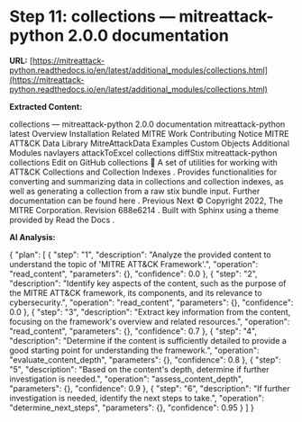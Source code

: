 # Step 11: collections — mitreattack-python 2.0.0 documentation

**URL:** [https://mitreattack-python.readthedocs.io/en/latest/additional_modules/collections.html](https://mitreattack-python.readthedocs.io/en/latest/additional_modules/collections.html)

**Extracted Content:**

collections — mitreattack-python 2.0.0 documentation
mitreattack-python
latest
Overview
Installation
Related MITRE Work
Contributing
Notice
MITRE ATT&CK Data Library
MitreAttackData
Examples
Custom Objects
Additional Modules
navlayers
attackToExcel
collections
diffStix
mitreattack-python
collections
Edit on GitHub
collections

A set of utilities for working with
ATT&CK Collections and Collection Indexes
.
Provides functionalities for converting and summarizing data in collections and collection indexes,
as well as generating a collection from a raw stix bundle input.
Further documentation can be found
here
.
Previous
Next
© Copyright 2022, The MITRE Corporation.
Revision
688e6214
.
Built with
Sphinx
using a
theme
provided by
Read the Docs
.

**AI Analysis:**

{
  "plan": [
    {
      "step": "1",
      "description": "Analyze the provided content to understand the topic of 'MITRE ATT&CK Framework'.",
      "operation": "read_content",
      "parameters": {},
      "confidence": 0.0
    },
    {
      "step": "2",
      "description": "Identify key aspects of the content, such as the purpose of the MITRE ATT&CK framework, its components, and its relevance to cybersecurity.",
      "operation": "read_content",
      "parameters": {},
      "confidence": 0.0
    },
    {
      "step": "3",
      "description": "Extract key information from the content, focusing on the framework's overview and related resources.",
      "operation": "read_content",
      "parameters": {},
      "confidence": 0.7
    },
    {
      "step": "4",
      "description": "Determine if the content is sufficiently detailed to provide a good starting point for understanding the framework.",
      "operation": "evaluate_content_depth",
      "parameters": {},
      "confidence": 0.8
    },
    {
      "step": "5",
      "description": "Based on the content's depth, determine if further investigation is needed.",
      "operation": "assess_content_depth",
      "parameters": {},
      "confidence": 0.9
    },
    {
      "step": "6",
      "description": "If further investigation is needed, identify the next steps to take.",
      "operation": "determine_next_steps",
      "parameters": {},
      "confidence": 0.95
    }
  ]
}

